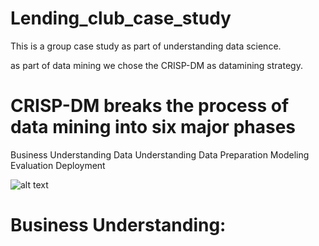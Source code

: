 # Lending_club_case_study
This is a group case study as part of understanding data science.

as part of data mining we chose the CRISP-DM as datamining strategy.

# CRISP-DM breaks the process of data mining into six major phases

Business Understanding
Data Understanding
Data Preparation
Modeling
Evaluation
Deployment

![alt text](https://en.wikipedia.org/wiki/File:CRISP-DM_Process_Diagram.png)


# Business Understanding:
